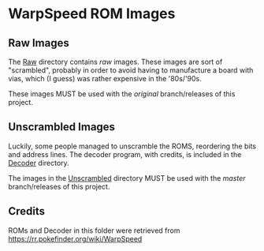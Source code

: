 # WarpSpeed ROM Images

## Raw Images
The [Raw](Raw/) directory contains *raw* images. These images are sort of "scrambled", probably in order to avoid having to manufacture a board with vias, which (I guess) was rather expensive in the '80s/'90s.

These images MUST be used with the *original* branch/releases of this project.

## Unscrambled Images
Luckily, some people managed to unscramble the ROMS, reordering the bits and address lines. The decoder program, with credits, is included in the [Decoder](Decoder/) directory.

The images in the [Unscrambled](Unscrambled/) directory MUST be used with the *master* branch/releases of this project.

## Credits

ROMs and Decoder in this folder were retrieved from https://rr.pokefinder.org/wiki/WarpSpeed

